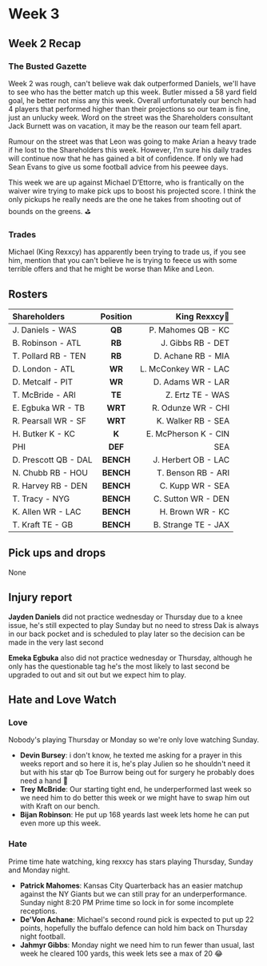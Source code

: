 # Week 3

## Week 2 Recap

### The Busted Gazette

Week 2 was rough, can't believe wak dak outperformed Daniels, we'll have to see who has the better match up this week. Butler missed a 58 yard field goal, he better not miss any this week. Overall unfortunately our bench had 4 players that performed higher than their projections so our team is fine, just an unlucky week. Word on the street was the Shareholders consultant Jack Burnett was on vacation, it may be the reason our team fell apart.

Rumour on the street was that Leon was going to make Arian a heavy trade if he lost to the Shareholders this week. However, I’m sure his daily trades will continue now that he has gained a bit of confidence. If only we had Sean Evans to give us some football advice from his peewee days.

This week we are up against Michael D’Ettorre, who is frantically on the waiver wire trying to make pick ups to boost his projected score. I think the only pickups he really needs are the one he takes from shooting out of bounds on the greens. :golf:

### Trades

Michael (King Rexxcy) has apparently been trying to trade us, if you see him, mention that you can't believe he is trying to feece us with some terrible offers and that he might be worse than Mike and Leon.

## Rosters

| **Shareholders**     | **Position** | **King Rexxcy:crown:** |
| :------------------- | :----------: | ---------------------: |
| J. Daniels - WAS     |    **QB**    |     P. Mahomes QB - KC |
| B. Robinson - ATL    |    **RB**    |      J. Gibbs RB - DET |
| T. Pollard RB - TEN  |    **RB**    |     D. Achane RB - MIA |
| D. London - ATL      |    **WR**    |   L. McConkey WR - LAC |
| D. Metcalf - PIT     |    **WR**    |      D. Adams WR - LAR |
| T. McBride - ARI     |    **TE**    |       Z. Ertz TE - WAS |
| E. Egbuka WR - TB    |   **WRT**    |     R. Odunze WR - CHI |
| R. Pearsall WR - SF  |   **WRT**    |     K. Walker RB - SEA |
| H. Butker K - KC     |    **K**     |   E. McPherson K - CIN |
| PHI                  |   **DEF**    |                    SEA |
| D. Prescott QB - DAL |  **BENCH**   |    J. Herbert OB - LAC |
| N. Chubb RB - HOU    |  **BENCH**   |     T. Benson RB - ARI |
| R. Harvey RB - DEN   |  **BENCH**   |       C. Kupp WR - SEA |
| T. Tracy - NYG       |  **BENCH**   |     C. Sutton WR - DEN |
| K. Allen WR - LAC    |  **BENCH**   |       H. Brown WR - KC |
| T. Kraft TE - GB     |  **BENCH**   |    B. Strange TE - JAX |

## Pick ups and drops

None

## Injury report

**Jayden Daniels** did not practice wednesday or Thursday due to a knee issue, he's still expected to play Sunday but no need to stress Dak is always in our back pocket and is scheduled to play later so the decision can be made in the very last second

**Emeka Egbuka** also did not practice wednesday or Thursday, although he only has the questionable tag he's the most likely to last second be upgraded to out and sit out but we expect him to play.

## Hate and Love Watch

### Love

Nobody's playing Thursday or Monday so we're only love watching Sunday.

-   **Devin Bursey**: i don't know, he texted me asking for a prayer in this weeks report and so here it is, he's play Julien so he shouldn't need it but with his star qb Toe Burrow being out for surgery he probably does need a hand :pray:
-   **Trey McBride**: Our starting tight end, he underperformed last week so we need him to do better this week or we might have to swap him out with Kraft on our bench.
-   **Bijan Robinson**: He put up 168 yeards last week lets home he can put even more up this week.

### Hate

Prime time hate watching, king rexxcy has stars playing Thursday, Sunday and Monday night.

-   **Patrick Mahomes**: Kansas City Quarterback has an easier matchup against the NY Giants but we can still pray for an underperformance. Sunday night 8:20 PM Prime time so lock in for some incomplete receptions.
-   **De'Von Achane**: Michael's second round pick is expected to put up 22 points, hopefully the buffalo defence can hold him back on Thursday night football.
-   **Jahmyr Gibbs**: Monday night we need him to run fewer than usual, last week he cleared 100 yards, this week lets see a max of 20 :joy:

